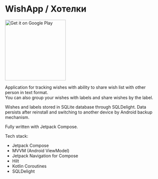 # WishApp / Хотелки

<a href='https://play.google.com/store/apps/details?id=ru.vitaliy.belyaev.wishapp&pcampaignid=pcampaignidMKT-Other-global-all-co-prtnr-py-PartBadge-Mar2515-1'><img alt='Get it on Google Play' src='https://play.google.com/intl/en_us/badges/static/images/badges/en_badge_web_generic.png' width='200'/></a>

Application for tracking wishes with ability to share wish list with other person in text format.<br/>
You can also group your wishes with labels and share wishes by the label.

Wishes and labels stored in SQLite database through SQLDelight. Data persists after reinstall and switching to another device by Android backup mechanism.

Fully written with Jetpack Compose.

Tech stack:
- Jetpack Compose
- MVVM (Android ViewModel)
- Jetpack Navigation for Compose
- Hilt
- Kotlin Coroutines
- SQLDelight


